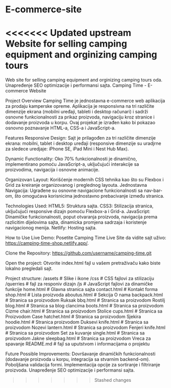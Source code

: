 # E-commerce-site
<<<<<<< Updated upstream
 Website for selling camping equipment and orginizing camping tours
=======

Web site for selling camping equipment and orginizing camping tours
oda.
Unapređenje SEO optimizacije i performansi sajta.
Camping Time - E-commerce Website

Project Overview
Camping Time je jednostavna e-commerce web aplikacija za prodaju kamperske opreme. Aplikacija je responsivna na tri različite dimenzije ekrana (mobilni uređaji, tableti i desktop računari) i sadrži osnovne funkcionalnosti za prikaz proizvoda, navigaciju kroz stranice i dodavanje proizvoda u korpu. Ovaj projekat je izrađen kako bi pokazao osnovno poznavanje HTML-a, CSS-a i JavaScript-a.

Features
Responsive Design: Sajt je prilagođen za tri različite dimenzije ekrana: mobilni, tablet i desktop uređaji (responsive dimenzije su uradjrne za sledece uredjaje: iPhone SE, iPad Mini i Nest Hub Max).

Dynamic Functionality: Oko 70% funkcionalnosti je dinamično, implementirano pomoću JavaScript-a, uključujući interakcije sa proizvodima, navigacija i osnovne animacije.

Organizovan Layout: Korišćenje modernih CSS tehnika kao što su Flexbox i Grid za kreiranje organizovanog i preglednog layouta.
Jednostavna Navigacija: Ugrađene su osnovne navigacione funkcionalnosti sa nav-bar-om, što omogućava korisnicima jednostavno prebacivanje između stranica.

Technologies Used:
HTML5: Struktura sajta.
CSS3: Stilizacija stranica, uključujući responsive dizajn pomoću Flexbox-a i Grid-a.
JavaScript: Dinamičke funkcionalnosti, poput otvaranja proizvoda, navigacija prema razlicitim dijelovima sajta, dinamicka promjena sadrzaja i koristenje navigacionog menija.
Netlify: Hosting sajta.

How to Use
Live Demo: Posetite Camping Time Live Site da vidite sajt uživo: https://camping-time-shop.netlify.app/.

Clone the Repository:
https://github.com/username/camping-time.git

Open the project:
Otvorite index.html fajl u vašem pretraživaču kako biste lokalno pregledali sajt.

Project structure:
/assets # Slike i ikone
/css # CSS fajlovi za stilizaciju
/querries # fajl za responiv dizajn
/js # JavaScript fajlovi za dinamičke funkcije
home.html # Glavna stranica sajta
contact.html # Kontakt forma
shop.html # Lista proizvoda
aboutus.html # Sekcija O nama
backpack.html # Stranica sa proizvodom Ruksak
bbq.html # Stranica sa proizvodom Rostilj
blog.html # Stranica sa blog clancima
boots.html # Stranica sa proizvodom Cizme
chair.html # Stranica sa proizvodom Stolice
cups.html # Stranica sa Proizvodom Case
hatchet.html # Stranica sa proizvodom Sjekira
hoodie.html # Stranica proizvodom Duksevi
knife.html # Stranica sa proizvodom Nozevi
lantern.html # Stranica sa proizvodom Fenjeri
knife.html # Stranica sa proizvodom Set za kuvanje
single.html # Stranica sa proizvodom Jakne
sleepbag.html # Stranica sa proizvodom Vreca za spavanje
README.md # fajl sa uputstvom i informacijama o projektu

Future Possible Improvements:
Dovršavanje dinamičkih funkcionalnosti (dodavanje proizvoda u korpu, integracija sa stvarnim backend-om).
Poboljšana validacija formi.
Implementacija opcije za sortiranje i filtriranje proizvoda.
Unapređenje SEO optimizacije i performansi sajta.
>>>>>>> Stashed changes
